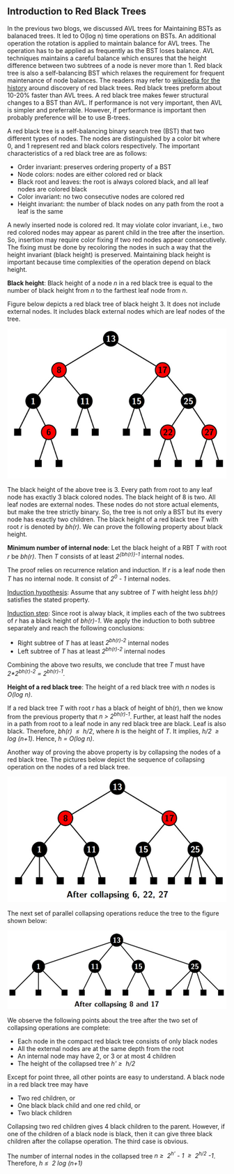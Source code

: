 ## Introduction to Red Black Trees

In the previous two blogs, we discussed AVL trees for Maintaining BSTs as balanaced trees. It led to O(log n) time operations on BSTs. 
An additional operation the rotation is applied to maintain balance for AVL trees. The operation has to be applied as frequently as the BST loses 
balance. AVL techniques maintains a careful balance which ensures that the height difference between two subtrees of a node is never more than 1. 
Red black tree is also a self-balancing BST which relaxes the requirement for frequent maintenance of node balances. The readers may refer to 
[wikipedia for the history](https://en.wikipedia.org/wiki/Red%E2%80%93black_tree) around discovery of red black trees.
Red black trees preform about 10-20% faster than AVL trees. A red black tree makes fewer structural changes to a BST than AVL. 
If performance is not very important, then AVL is simpler and preferrable. However, if performance is important then probably preference 
will be to use B-trees. 

A red black tree is a self-balancing binary search tree (BST) that two different types of nodes. The nodes are distinguished by a color bit where 
0, and 1 represent red and black colors respectively. The important characteristics of a red black tree are as follows:

- Order invariant: preserves ordering property of a BST
- Node colors: nodes are either colored red or black 
- Black root and leaves: the root is always colored black, and all leaf nodes are colored black
- Color invariant: no two consecutive nodes are colored red
- Height invariant: the number of black nodes on any path from the root a leaf  is the same 

A newly inserted node is colored red. It may violate color invariant, i.e., two red colored nodes may appear as parent child in the tree after the insertion.
So, insertion may require color fixing if two red nodes appear consecutively. The fixing must be done by recoloring the nodes in such a way that the height 
invariant (black height) is preserved. Maintaining black height is important because time complexities of the operation depend on black height. 

<strong>Black height</strong>: Black height of a node <i>n</i> in a red black tree is equal to the number of black height from <i>n</i> to the farthest leaf 
node from <i>n</i>.

Figure below depicts a red black tree of black height 3. It does not include external nodes. It includes black external nodes which are leaf nodes of the tree.
<p align="center">
<img src="../images/redBlackTree1.jpg">
</p>
The black height of the above tree is 3. Every path from root to any leaf node has exactly 3 black colored nodes. The black height of 8 is two. All leaf nodes
are external nodes. These nodes do not store actual elements, but make the tree strictly binary. So, the tree is not only a BST but its every node has 
exactly two children. The black height of a red black tree <i>T</i> with root <i>r</i> is denoted by <i>bh(r)</i>. We can prove the following property about black height.

<strong>Minimum number of internal node</strong>: Let the black height of a RBT <i>T</i> with root <i>r</i> be <i>bh(r)</i>. Then <i>T</i> consists of at least 
<i>2<sup>{bh(r)}-1</sup></i> internal nodes. 

The proof relies on recurrence relation and induction. If <i>r</i> is a leaf node then <i>T</i> has no internal node. It consist of <i>2<sup>0</sup> - 1</i> 
internal nodes. 

<u>Induction hypothesis</u>: Assume that any subtree of <i>T</i> with height less <i>bh(r)</i> satisfies the stated property.

<u>Induction step</u>: Since root is alway black, it implies each of the two subtrees of <i>r</i> has a black height of <i>bh(r)-1</i>. 
We apply the induction to both subtree separately and reach the following conclusions:

- Right subtree of <i>T</i> has at least <i>2<sup>bh(r)-2</sup></i> internal nodes
- Left subtree of <i>T</i> has at least <i>2<sup>bh(r)-2</sup></i> internal nodes

Combining the above two results, we conclude that tree <i>T</i> must have <i>2*2<sup>bh(r)-2</sup> = 2<sup>bh(r)-1</sup></i>.  

<strong>Height of a red black tree</strong>:  The height of a red black tree with <i>n</i> nodes is <i>O(log n)</i>.

If a red black tree <i>T</i> with root <i>r</i> has a black of height of </i>bh(r)</i>, then we know from the previous property that <i>n > 2<sup>bh(r)-1</sup></i>. 
Further, at least half the nodes in a path from root to a leaf node in any red black tree are black. Leaf is also black. Therefore, <i>bh(r) &nbsp;&le;&nbsp; h/2</i>, where
<i>h</i> is the height of <i>T</i>. It implies, <i>h/2 &nbsp;&ge;&nbsp; log (n+1)</i>. Hence, <i>h = O(log n)</i>.

Another way of proving the above property is by collapsing the nodes of a red black tree. The pictures below depict the sequence of collapsing operation 
on the nodes of a red black tree.
<p align="center">
<img src="../images/redBlackTree2.jpg">
</p>
The next set of parallel collapsing operations reduce the tree to the figure shown below:
<p align="center">
<img src="../images/redBlackTree3.jpg">
</p>
We observe the following points about the tree after the two set of collapsing operations are complete:

- Each node in the compact red black tree consists of only black nodes 
- All the external nodes are at the same depth from the root 
- An internal node may have 2, or 3 or at most 4 children
- The height of the collapsed tree <i>h'&nbsp;&ge;&nbsp; h/2</i>

Except for point three, all other points are easy to understand. A black node in a red black tree may have

- Two red children, or
- One black black child and one red child, or
- Two black children

Collapsing two red children gives 4 black children to the parent. However, if one of the children of a black node is black, then it can give three black children 
after the collapse operation. The third case is obvious.

The number of internal nodes in the collapsed tree 
<i> n&nbsp;&ge;&nbsp; 2<sup>h'</sup> - 1 &nbsp;&ge;&nbsp; 2<sup>h/2</sup> -1</i>. Therefore, <i> h&nbsp;&le;&nbsp; 2 log (n+1)</i>
